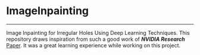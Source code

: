 # ImageInpainting
---
Image Inpainting for Irregular Holes Using Deep Learning Techniques. This repository draws inspiration from such a good work of __*NVIDIA Research*__ [Paper](https://arxiv.org/abs/1804.07723). It was a great learning experience while working on this project.
